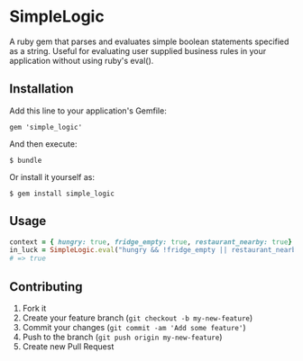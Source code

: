 # SimpleLogic

A ruby gem that parses and evaluates simple boolean statements specified as a string.  Useful for evaluating user supplied business rules in your application without using ruby's eval().

## Installation

Add this line to your application's Gemfile:

    gem 'simple_logic'

And then execute:

    $ bundle

Or install it yourself as:

    $ gem install simple_logic

## Usage

```ruby
context = { hungry: true, fridge_empty: true, restaurant_nearby: true}
in_luck = SimpleLogic.eval("hungry && !fridge_empty || restaurant_nearby", context)
# => true
```


## Contributing

1. Fork it
2. Create your feature branch (`git checkout -b my-new-feature`)
3. Commit your changes (`git commit -am 'Add some feature'`)
4. Push to the branch (`git push origin my-new-feature`)
5. Create new Pull Request

